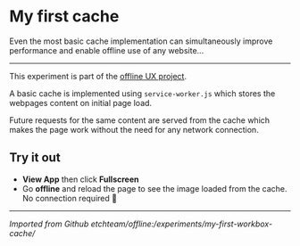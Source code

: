 # My first cache

Even the most basic cache implementation can simultaneously improve performance
and enable offline use of any website...

---

This experiment is part of the [offline UX project](https://offline.etch.now.sh/).

A basic cache is implemented using `service-worker.js` which stores the webpages
content on initial page load.

Future requests for the same content are served from the cache which makes the
page work without the need for any network connection.

## Try it out

- **View App** then click **Fullscreen**
- Go **offline** and reload the page to see the image loaded from the cache. No
connection required 💪

---

*Imported from Github etchteam/offline:/experiments/my-first-workbox-cache/*